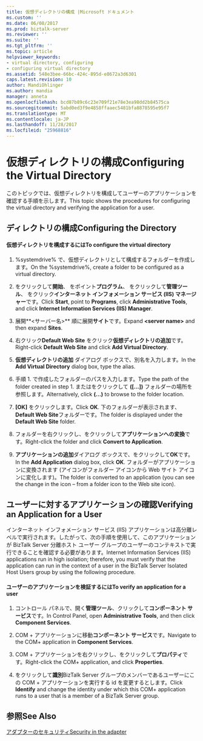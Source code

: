 ```yaml
---
title: 仮想ディレクトリの構成 |Microsoft ドキュメント
ms.custom: ''
ms.date: 06/08/2017
ms.prod: biztalk-server
ms.reviewer: ''
ms.suite: ''
ms.tgt_pltfrm: ''
ms.topic: article
helpviewer_keywords:
- virtual directory, configuring
- configuring virtual directory
ms.assetid: 548e3bee-66bc-424c-895d-e8672a3d6301
caps.latest.revision: 10
author: MandiOhlinger
ms.author: mandia
manager: anneta
ms.openlocfilehash: bcd87b89c6c23e709f21e78e3ea98dd2b84575ca
ms.sourcegitcommit: 5abd0ed3f9e4858ffaaec5481bfa8878595e95f7
ms.translationtype: MT
ms.contentlocale: ja-JP
ms.lasthandoff: 11/28/2017
ms.locfileid: "25968816"
---
```

# <a name="configuring-the-virtual-directory"></a><span data-ttu-id="da865-102">仮想ディレクトリの構成</span><span class="sxs-lookup"><span data-stu-id="da865-102">Configuring the Virtual Directory</span></span>
<span data-ttu-id="da865-103">このトピックでは、仮想ディレクトリを構成してユーザーのアプリケーションを確認する手順を示します。</span><span class="sxs-lookup"><span data-stu-id="da865-103">This topic shows the procedures for configuring the virtual directory and verifying the application for a user.</span></span>  
  
## <a name="configuring-the-directory"></a><span data-ttu-id="da865-104">ディレクトリの構成</span><span class="sxs-lookup"><span data-stu-id="da865-104">Configuring the Directory</span></span>  
  
#### <a name="to-configure-the-virtual-directory"></a><span data-ttu-id="da865-105">仮想ディレクトリを構成するには</span><span class="sxs-lookup"><span data-stu-id="da865-105">To configure the virtual directory</span></span>  
  
1.  <span data-ttu-id="da865-106">%systemdrive% で、仮想ディレクトリとして構成するフォルダーを作成します。</span><span class="sxs-lookup"><span data-stu-id="da865-106">On the %systemdrive%, create a folder to be configured as a virtual directory.</span></span>  
  
2.  <span data-ttu-id="da865-107">をクリックして**開始**、 をポイント**プログラム**、 をクリックして**管理ツール**、 をクリック**インターネット インフォメーション サービス (IIS) マネージャー**です。</span><span class="sxs-lookup"><span data-stu-id="da865-107">Click **Start**, point to **Programs**, click **Administrative Tools**, and click **Internet Information Services (IIS) Manager**.</span></span>  
  
3.  <span data-ttu-id="da865-108">展開**\<サーバー名\>** 順に展開**サイト**です。</span><span class="sxs-lookup"><span data-stu-id="da865-108">Expand **\<server name\>** and then expand **Sites**.</span></span>  
  
4.  <span data-ttu-id="da865-109">右クリック**Default Web Site**  をクリック**仮想ディレクトリの追加**です。</span><span class="sxs-lookup"><span data-stu-id="da865-109">Right-click **Default Web Site** and click **Add Virtual Directory**.</span></span>  
  
5.  <span data-ttu-id="da865-110">**仮想ディレクトリの追加** ダイアログ ボックスで、別名を入力します。</span><span class="sxs-lookup"><span data-stu-id="da865-110">In the **Add Virtual Directory** dialog box, type the alias.</span></span>  
  
6.  <span data-ttu-id="da865-111">手順 1. で作成したフォルダーのパスを入力します。</span><span class="sxs-lookup"><span data-stu-id="da865-111">Type the path of the folder created in step 1.</span></span> <span data-ttu-id="da865-112">またはをクリックして **([...])** フォルダーの場所を参照します。</span><span class="sxs-lookup"><span data-stu-id="da865-112">Alternatively, click **(…)** to browse to the folder location.</span></span>  
  
7.  <span data-ttu-id="da865-113">**[OK]** をクリックします。</span><span class="sxs-lookup"><span data-stu-id="da865-113">Click **OK**.</span></span> <span data-ttu-id="da865-114">下のフォルダーが表示されます、 **Default Web Site**フォルダーです。</span><span class="sxs-lookup"><span data-stu-id="da865-114">The folder is displayed under the **Default Web Site** folder.</span></span>  
  
8.  <span data-ttu-id="da865-115">フォルダーを右クリックし、をクリックして**アプリケーションへの変換**です。</span><span class="sxs-lookup"><span data-stu-id="da865-115">Right-click the folder and click **Convert to Application**.</span></span>  
  
9. <span data-ttu-id="da865-116">**アプリケーションの追加**ダイアログ ボックスで、をクリックして**OK**です。</span><span class="sxs-lookup"><span data-stu-id="da865-116">In the **Add Application** dialog box, click **OK**.</span></span> <span data-ttu-id="da865-117">フォルダーがアプリケーションに変換されます (アイコンがフォルダー アイコンから Web サイト アイコンに変化します)。</span><span class="sxs-lookup"><span data-stu-id="da865-117">The folder is converted to an application (you can see the change in the icon – from a folder icon to the Web site icon).</span></span>  
  
## <a name="verifying-an-application-for-a-user"></a><span data-ttu-id="da865-118">ユーザーに対するアプリケーションの確認</span><span class="sxs-lookup"><span data-stu-id="da865-118">Verifying an Application for a User</span></span>  
 <span data-ttu-id="da865-119">インターネット インフォメーション サービス (IIS) アプリケーションは高分離レベルで実行されます。したがって、次の手順を使用して、このアプリケーションが BizTalk Server 分離ホスト ユーザー グループのユーザーのコンテキストで実行できることを確認する必要があります。</span><span class="sxs-lookup"><span data-stu-id="da865-119">Internet Information Services (IIS) applications run in high isolation; therefore, you must verify that the application can run in the context of a user in the BizTalk Server Isolated Host Users group by using the following procedure.</span></span>  
  
#### <a name="to-verify-an-application-for-a-user"></a><span data-ttu-id="da865-120">ユーザーのアプリケーションを検証するには</span><span class="sxs-lookup"><span data-stu-id="da865-120">To verify an application for a user</span></span>  
  
1.  <span data-ttu-id="da865-121">コントロール パネルで、開く**管理ツール**、クリックして**コンポーネント サービス**です。</span><span class="sxs-lookup"><span data-stu-id="da865-121">In Control Panel, open **Administrative Tools**, and then click **Component Services**.</span></span>  
  
2.  <span data-ttu-id="da865-122">COM + アプリケーションに移動**コンポーネント サービス**です。</span><span class="sxs-lookup"><span data-stu-id="da865-122">Navigate to the COM+ application in **Component Services**.</span></span>  
  
3.  <span data-ttu-id="da865-123">COM + アプリケーションを右クリックし、をクリックして**プロパティ**です。</span><span class="sxs-lookup"><span data-stu-id="da865-123">Right-click the COM+ application, and click **Properties**.</span></span>  
  
4.  <span data-ttu-id="da865-124">をクリックして**識別**BizTalk Server グループのメンバーであるユーザーにこの COM + アプリケーションを実行する id を変更するとします。</span><span class="sxs-lookup"><span data-stu-id="da865-124">Click **Identify** and change the identity under which this COM+ application runs to a user that is a member of a BizTalk Server group.</span></span>  
  
## <a name="see-also"></a><span data-ttu-id="da865-125">参照</span><span class="sxs-lookup"><span data-stu-id="da865-125">See Also</span></span>  
 [<span data-ttu-id="da865-126">アダプターのセキュリティ</span><span class="sxs-lookup"><span data-stu-id="da865-126">Security in the adapter</span></span>](../core/security-in-biztalk-adapter-for-jd-edwards-oneworld.md)